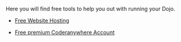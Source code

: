 Here you will find free tools to help you out with running your Dojo.

  - [Free Website Hosting](Free_Website_Hosting.md)

<!-- end list -->

  - [Free premium Coderanywhere
    Account](http://coderdojo.com/news/2014/03/19/free-upgrade-premium-accounts-codeanywhere)
